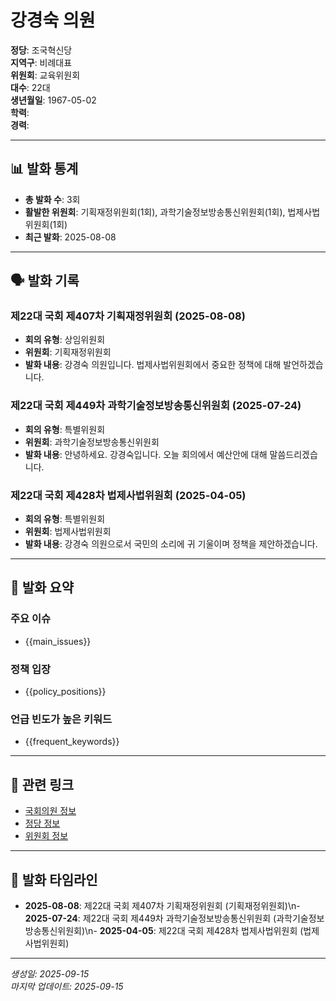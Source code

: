 # 강경숙 의원

**정당**: 조국혁신당  
**지역구**: 비례대표  
**위원회**: 교육위원회  
**대수**: 22대  
**생년월일**: 1967-05-02  
**학력**:   
**경력**:   

---

## 📊 발화 통계

- **총 발화 수**: 3회
- **활발한 위원회**: 기획재정위원회(1회), 과학기술정보방송통신위원회(1회), 법제사법위원회(1회)
- **최근 발화**: 2025-08-08

---

## 🗣️ 발화 기록

### 제22대 국회 제407차 기획재정위원회 (2025-08-08)
- **회의 유형**: 상임위원회
- **위원회**: 기획재정위원회
- **발화 내용**: 강경숙 의원입니다. 법제사법위원회에서 중요한 정책에 대해 발언하겠습니다.

### 제22대 국회 제449차 과학기술정보방송통신위원회 (2025-07-24)
- **회의 유형**: 특별위원회
- **위원회**: 과학기술정보방송통신위원회
- **발화 내용**: 안녕하세요. 강경숙입니다. 오늘 회의에서 예산안에 대해 말씀드리겠습니다.

### 제22대 국회 제428차 법제사법위원회 (2025-04-05)
- **회의 유형**: 특별위원회
- **위원회**: 법제사법위원회
- **발화 내용**: 강경숙 의원으로서 국민의 소리에 귀 기울이며 정책을 제안하겠습니다.



---

## 📝 발화 요약

### 주요 이슈
- {{main_issues}}

### 정책 입장
- {{policy_positions}}

### 언급 빈도가 높은 키워드
- {{frequent_keywords}}

---

## 🔗 관련 링크

- [국회의원 정보]({{assembly_info_url}})
- [정당 정보]({{party_info_url}})
- [위원회 정보]({{committee_info_url}})

---

## 📅 발화 타임라인

- **2025-08-08**: 제22대 국회 제407차 기획재정위원회 (기획재정위원회)\n- **2025-07-24**: 제22대 국회 제449차 과학기술정보방송통신위원회 (과학기술정보방송통신위원회)\n- **2025-04-05**: 제22대 국회 제428차 법제사법위원회 (법제사법위원회)

---

*생성일: 2025-09-15*  
*마지막 업데이트: 2025-09-15*

